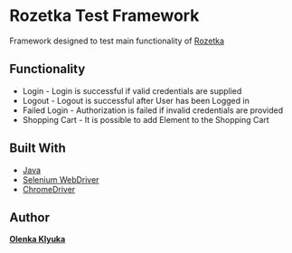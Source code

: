 # Rozetka Test Framework

Framework designed to test main functionality of [Rozetka](https://rozetka.com.ua "Rozetka")

## Functionality

* Login - Login is successful if valid credentials are supplied
* Logout - Logout is successful after User has been Logged in
* Failed Login - Authorization is failed if invalid credentials are provided
* Shopping Cart - It is possible to add Element to the Shopping Cart

## Built With

- [Java](http://java.com "Java")
- [Selenium WebDriver](https://www.seleniumhq.org/docs/03_webdriver.jsp "Selenium WebDriver")
- [ChromeDriver](https://chromedriver.chromium.org/getting-started)


## Author

[**Olenka Klyuka** ](http://github.com/OlenkaKlyuka "**Olenka Klyuka** ")
